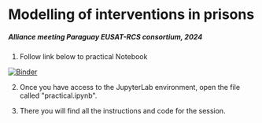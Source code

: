 # Modelling of interventions in prisons

##### Alliance meeting Paraguay EUSAT-RCS consortium, 2024

1) Follow link below to practical Notebook

[![Binder](https://mybinder.org/badge_logo.svg)](https://mybinder.org/v2/gh/juanvesga/TB_workshop/HEAD)

2) Once you have access to the JupyterLab environment, open the file called "practical.ipynb". 
   
3) There you will find all the instructions and code for the session. 

